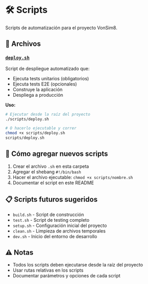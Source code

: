 # 🛠️ Scripts

Scripts de automatización para el proyecto VonSim8.

## 📁 Archivos

### [`deploy.sh`](./deploy.sh)
Script de despliegue automatizado que:
- Ejecuta tests unitarios (obligatorios)
- Ejecuta tests E2E (opcionales)
- Construye la aplicación
- Despliega a producción

**Uso:**
```bash
# Ejecutar desde la raíz del proyecto
./scripts/deploy.sh

# O hacerlo ejecutable y correr
chmod +x scripts/deploy.sh
scripts/deploy.sh
```

## 🚀 Cómo agregar nuevos scripts

1. Crear el archivo `.sh` en esta carpeta
2. Agregar el shebang `#!/bin/bash`
3. Hacer el archivo ejecutable: `chmod +x scripts/nombre.sh`
4. Documentar el script en este README

## 📋 Scripts futuros sugeridos

- `build.sh` - Script de construcción
- `test.sh` - Script de testing completo
- `setup.sh` - Configuración inicial del proyecto
- `clean.sh` - Limpieza de archivos temporales
- `dev.sh` - Inicio del entorno de desarrollo

## ⚠️ Notas

- Todos los scripts deben ejecutarse desde la raíz del proyecto
- Usar rutas relativas en los scripts
- Documentar parámetros y opciones de cada script
